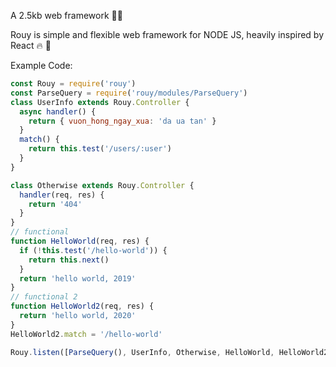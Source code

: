 A 2.5kb web framework 👩‍🌾

Rouy is simple and flexible web framework for NODE JS, heavily inspired by React 🔥 🚀

Example Code:

```javascript
const Rouy = require('rouy')
const ParseQuery = require('rouy/modules/ParseQuery')
class UserInfo extends Rouy.Controller {
  async handler() {
    return { vuon_hong_ngay_xua: 'da ua tan' }
  }
  match() {
    return this.test('/users/:user')
  }
}

class Otherwise extends Rouy.Controller {
  handler(req, res) {
    return '404'
  }
}
// functional
function HelloWorld(req, res) {
  if (!this.test('/hello-world')) {
    return this.next()
  }
  return 'hello world, 2019'
}
// functional 2
function HelloWorld2(req, res) {
  return 'hello world, 2020'
}
HelloWorld2.match = '/hello-world'

Rouy.listen([ParseQuery(), UserInfo, Otherwise, HelloWorld, HelloWorld2], 3000)
```
